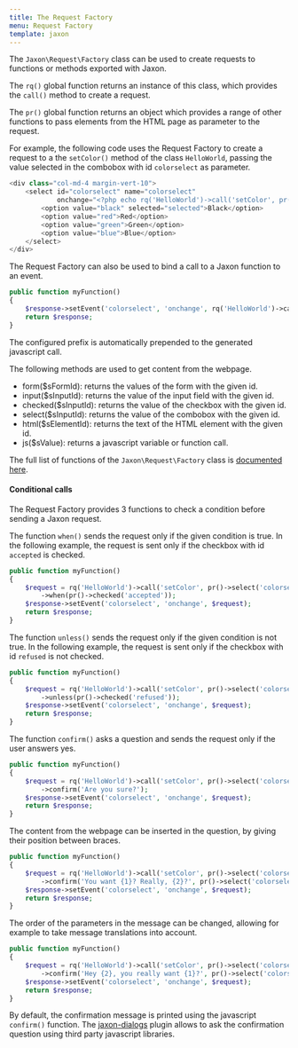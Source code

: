 ```yaml
---
title: The Request Factory
menu: Request Factory
template: jaxon
---
```


The `Jaxon\Request\Factory` class can be used to create requests to functions or methods exported with Jaxon.

The `rq()` global function returns an instance of this class, which provides the `call()` method to create a request.

The `pr()` global function returns an object which provides a range of other functions to pass elements from the HTML page as parameter to the request.

For example, the following code uses the Request Factory to create a request to a the `setColor()` method of the class `HelloWorld`, passing the value selected in the combobox with id `colorselect` as parameter.

```php
<div class="col-md-4 margin-vert-10">
    <select id="colorselect" name="colorselect"
            onchange="<?php echo rq('HelloWorld')->call('setColor', pr()->select('colorselect')) ?>">
        <option value="black" selected="selected">Black</option>
        <option value="red">Red</option>
        <option value="green">Green</option>
        <option value="blue">Blue</option>
    </select>
</div>
```

The Request Factory can also be used to bind a call to a Jaxon function to an event.

```php
public function myFunction()
{
    $response->setEvent('colorselect', 'onchange', rq('HelloWorld')->call('setColor', pr()->select('colorselect')));
    return $response;
}
```

The configured prefix is automatically prepended to the generated javascript call.

The following methods are used to get content from the webpage.

- form($sFormId): returns the values of the form with the given id.
- input($sInputId): returns the value of the input field with the given id.
- checked($sInputId): returns the value of the checkbox with the given id.
- select($sInputId): returns the value of the combobox with the given id.
- html($sElementId): returns the text of the HTML element with the given id.
- js($sValue): returns a javascript variable or function call.

The full list of functions of the `Jaxon\Request\Factory` class is [documented here](/api/Jaxon/Request/Factory.html).

#### Conditional calls

The Request Factory provides 3 functions to check a condition before sending a Jaxon request.

The function `when()` sends the request only if the given condition is true.
In the following example, the request is sent only if the checkbox with id `accepted` is checked.

```php
public function myFunction()
{
    $request = rq('HelloWorld')->call('setColor', pr()->select('colorselect'))
        ->when(pr()->checked('accepted'));
    $response->setEvent('colorselect', 'onchange', $request);
    return $response;
}
```

The function `unless()` sends the request only if the given condition is not true.
In the following example, the request is sent only if the checkbox with id `refused` is not checked.

```php
public function myFunction()
{
    $request = rq('HelloWorld')->call('setColor', pr()->select('colorselect'))
        ->unless(pr()->checked('refused'));
    $response->setEvent('colorselect', 'onchange', $request);
    return $response;
}
```

The function `confirm()` asks a question and sends the request only if the user answers yes.

```php
public function myFunction()
{
    $request = rq('HelloWorld')->call('setColor', pr()->select('colorselect'))
        ->confirm('Are you sure?');
    $response->setEvent('colorselect', 'onchange', $request);
    return $response;
}
```

The content from the webpage can be inserted in the question, by giving their position between braces.

```php
public function myFunction()
{
    $request = rq('HelloWorld')->call('setColor', pr()->select('colorselect'))
        ->confirm('You want {1}? Really, {2}?', pr()->select('colorselect'), pr()->html('username'));
    $response->setEvent('colorselect', 'onchange', $request);
    return $response;
}
```

The order of the parameters in the message can be changed, allowing for example to take message translations into account.

```php
public function myFunction()
{
    $request = rq('HelloWorld')->call('setColor', pr()->select('colorselect'))
        ->confirm('Hey {2}, you really want {1}?', pr()->select('colorselect'), pr()->html('username'));
    $response->setEvent('colorselect', 'onchange', $request);
    return $response;
}
```

By default, the confirmation message is printed using the javascript `confirm()` function.
The [jaxon-dialogs](https://github.com/jaxon-php/jaxon-dialogs) plugin allows to ask the confirmation question using third party javascript libraries.
